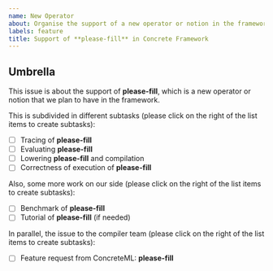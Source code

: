```yaml
---
name: New Operator
about: Organise the support of a new operator or notion in the framework.
labels: feature
title: Support of **please-fill** in Concrete Framework
---
```


## Umbrella

This issue is about the support of **please-fill**, which is a new operator or notion that we plan to have in the framework.

This is subdivided in different subtasks (please click on the right of the list items to create subtasks):
- [ ] Tracing of **please-fill**
- [ ] Evaluating **please-fill**
- [ ] Lowering **please-fill** and compilation
- [ ] Correctness of execution of **please-fill**

Also, some more work on our side (please click on the right of the list items to create subtasks):
- [ ] Benchmark of **please-fill**
- [ ] Tutorial of **please-fill** (if needed)

In parallel, the issue to the compiler team (please click on the right of the list items to create subtasks):
- [ ] Feature request from ConcreteML: **please-fill**

